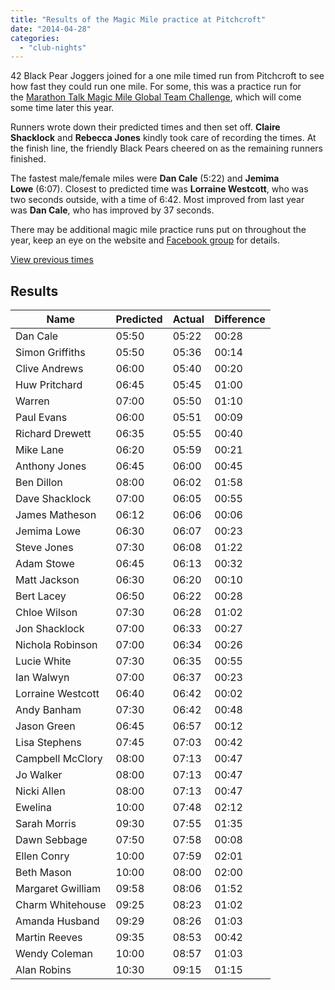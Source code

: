 ```yaml
---
title: "Results of the Magic Mile practice at Pitchcroft"
date: "2014-04-28"
categories: 
  - "club-nights"
---
```


42 Black Pear Joggers joined for a one mile timed run from Pitchcroft to see how fast they could run one mile. For some, this was a practice run for the [Marathon Talk Magic Mile Global Team Challenge](http://www.marathontalk.com/challenges/magic_mile.php), which will come some time later this year.

Runners wrote down their predicted times and then set off. **Claire Shacklock** and **Rebecca Jones** kindly took care of recording the times. At the finish line, the friendly Black Pears cheered on as the remaining runners finished.

The fastest male/female miles were **Dan Cale** (5:22) and **Jemima Lowe** (6:07). Closest to predicted time was **Lorraine Westcott**, who was two seconds outside, with a time of 6:42. Most improved from last year was **Dan Cale**, who has improved by 37 seconds.

There may be additional magic mile practice runs put on throughout the year, keep an eye on the website and [Facebook group](https://www.facebook.com/groups/blackpearjoggers/) for details.

[View previous times](https://bpj.org.uk/runners-take-on-magic-mile/)

## Results

| Name | Predicted | Actual | Difference |
| --- | --- | --- | --- |
| Dan Cale | 05:50 | 05:22 | 00:28 |
| Simon Griffiths | 05:50 | 05:36 | 00:14 |
| Clive Andrews | 06:00 | 05:40 | 00:20 |
| Huw Pritchard | 06:45 | 05:45 | 01:00 |
| Warren | 07:00 | 05:50 | 01:10 |
| Paul Evans | 06:00 | 05:51 | 00:09 |
| Richard Drewett | 06:35 | 05:55 | 00:40 |
| Mike Lane | 06:20 | 05:59 | 00:21 |
| Anthony Jones | 06:45 | 06:00 | 00:45 |
| Ben Dillon | 08:00 | 06:02 | 01:58 |
| Dave Shacklock | 07:00 | 06:05 | 00:55 |
| James Matheson | 06:12 | 06:06 | 00:06 |
| Jemima Lowe | 06:30 | 06:07 | 00:23 |
| Steve Jones | 07:30 | 06:08 | 01:22 |
| Adam Stowe | 06:45 | 06:13 | 00:32 |
| Matt Jackson | 06:30 | 06:20 | 00:10 |
| Bert Lacey | 06:50 | 06:22 | 00:28 |
| Chloe Wilson | 07:30 | 06:28 | 01:02 |
| Jon Shacklock | 07:00 | 06:33 | 00:27 |
| Nichola Robinson | 07:00 | 06:34 | 00:26 |
| Lucie White | 07:30 | 06:35 | 00:55 |
| Ian Walwyn | 07:00 | 06:37 | 00:23 |
| Lorraine Westcott | 06:40 | 06:42 | 00:02 |
| Andy Banham | 07:30 | 06:42 | 00:48 |
| Jason Green | 06:45 | 06:57 | 00:12 |
| Lisa Stephens | 07:45 | 07:03 | 00:42 |
| Campbell McClory | 08:00 | 07:13 | 00:47 |
| Jo Walker | 08:00 | 07:13 | 00:47 |
| Nicki Allen | 08:00 | 07:13 | 00:47 |
| Ewelina | 10:00 | 07:48 | 02:12 |
| Sarah Morris | 09:30 | 07:55 | 01:35 |
| Dawn Sebbage | 07:50 | 07:58 | 00:08 |
| Ellen Conry | 10:00 | 07:59 | 02:01 |
| Beth Mason | 10:00 | 08:00 | 02:00 |
| Margaret Gwilliam | 09:58 | 08:06 | 01:52 |
| Charm Whitehouse | 09:25 | 08:23 | 01:02 |
| Amanda Husband | 09:29 | 08:26 | 01:03 |
| Martin Reeves | 09:35 | 08:53 | 00:42 |
| Wendy Coleman | 10:00 | 08:57 | 01:03 |
| Alan Robins | 10:30 | 09:15 | 01:15 |
